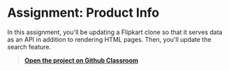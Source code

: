 # Assignment: Product Info

In this assignment, you'll be updating a Flipkart clone so that it
serves data as an API in addition to rendering HTML pages. Then, you'll
update the search feature. 

> **[Open the project on Github Classroom](https://classroom.github.com/a/h1FvTppp)**

